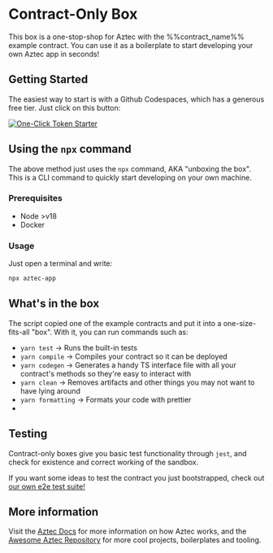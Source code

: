 # Contract-Only Box

This box is a one-stop-shop for Aztec with the %%contract_name%% example contract. You can use it as a boilerplate to start developing your own Aztec app in seconds!

## Getting Started

The easiest way to start is with a Github Codespaces, which has a generous free tier. Just click on this button:

[![One-Click Token Starter](.devcontainer/assets/token_cta_badge.svg)](https://codespaces.new/AztecProtocol/aztec-packages?devcontainer_path=.devcontainer%2Ftoken%2Fdevcontainer.json)

## Using the `npx` command

The above method just uses the `npx` command, AKA "unboxing the box". This is a CLI command to quickly start developing on your own machine.

### Prerequisites

- Node >v18
- Docker

### Usage

Just open a terminal and write:

```bash
npx aztec-app
```

## What's in the box

The script copied one of the example contracts and put it into a one-size-fits-all "box". With it, you can run commands such as:

- `yarn test` -> Runs the built-in tests
- `yarn compile` -> Compiles your contract so it can be deployed
- `yarn codegen` -> Generates a handy TS interface file with all your contract's methods so they're easy to interact with
- `yarn clean` -> Removes artifacts and other things you may not want to have lying around
- `yarn formatting` -> Formats your code with prettier
-

## Testing

Contract-only boxes give you basic test functionality through `jest`, and check for existence and correct working of the sandbox.

If you want some ideas to test the contract you just bootstrapped, check out [our own e2e test suite!](%%e2e_test_url%%)

## More information

Visit the [Aztec Docs](https://docs.aztec.network) for more information on how Aztec works, and the [Awesome Aztec Repository](https://github.com/AztecProtocol/awesome-aztec) for more cool projects, boilerplates and tooling.
